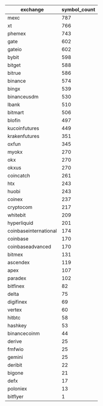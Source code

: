 | exchange | symbol_count |
| --- | --- |
| mexc | 787 |
| xt | 766 |b
| phemex | 743 |a
| gate | 602 |
| gateio | 602 |a
| bybit | 598 |a
| bitget | 588 |a
| bitrue | 586 |a
| binance | 574 |a
| bingx | 539 |a
| binanceusdm | 530 |
| lbank | 510 |a
| bitmart | 506 |a
| blofin | 497 |a
| kucoinfutures | 449 |b
| krakenfutures | 351 |a slow
| oxfun | 345 |a
| myokx | 270 |
| okx | 270 |a
| okxus | 270 |
| coincatch | 261 |b
| htx | 243 |
| huobi | 243 |a
| coinex | 237 |b
| cryptocom | 217 |a
| whitebit | 209 |b
| hyperliquid | 201 |b
| coinbaseinternational | 174 |
| coinbase | 170 |a
| coinbaseadvanced | 170 |
| bitmex | 131 |a
| ascendex | 119 |a
| apex | 107 |b
| paradex | 102 |b
| bitfinex | 82 |a
| delta | 75 |b
| digifinex | 69 |
| vertex | 60 |
| hitbtc | 58 |
| hashkey | 53 |
| binancecoinm | 44 |
| derive | 25 |
| fmfwio | 25 |
| gemini | 25 |
| deribit | 22 |
| bigone | 21 |
| defx | 17 |
| poloniex | 13 |
| bitflyer | 1 |

